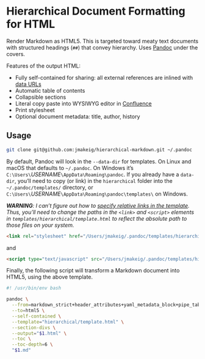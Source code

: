 # Hierarchical Document Formatting for HTML

Render Markdown as HTML5. This is targeted toward meaty text documents with structured headings (`##`) that convey hierarchy. Uses [Pandoc](https://pandoc.org) under the covers.

Features of the output HTML:

  - Fully self-contained for sharing: all external references are inlined with [data URLs](https://developer.mozilla.org/en-US/docs/Web/HTTP/Basics_of_HTTP/Data_URIs)
  - Automatic table of contents
  - Collapsible sections
  - Literal copy paste into WYSIWYG editor in [Confluence](https://www.atlassian.com/software/confluence)
  - Print stylesheet
  - Optional document metadata: title, author, history

## Usage

```bash
git clone git@github.com:jmakeig/hierarchical-markdown.git ~/.pandoc
```

By default, Pandoc will look in the `--data-dir` for templates. On Linux and macOS that defaults to `~/.pandoc`. On Windows it’s `C:\Users\`*USERNAME*`\AppData\Roaming\pandoc`. If you already have a `data-dir`, you’ll need to copy (or link) in the `hierarchical` folder into the `~/.pandoc/templates/` directory, or `C:\Users\`*USERNAME*`\AppData\Roaming\pandoc\templates\` on Windows. 

***WARNING**: I can’t figure out how to [specify relative links in the template](https://stackoverflow.com/q/47271344/563324). Thus, you’ll need to change the paths in the `<link>` and `<script>` elements in `templates/hierarchical/template.html` to reflect the absolute path to those files on your system.*

```html
<link rel="stylesheet" href="/Users/jmakeig/.pandoc/templates/hierarchical/hierarchical.css">
```

and

```html
<script type="text/javascript" src="/Users/jmakeig/.pandoc/templates/hierarchical/behavior.js"></script>
```

Finally, the following script will transform a Markdown document into HTML5, using the above template.

```bash
#! /usr/bin/env bash

pandoc \
  --from=markdown_strict+header_attributes+yaml_metadata_block+pipe_tables\
  --to=html5 \
  --self-contained \
  --template="hierarchical/template.html" \
  --section-divs \
  --output="$1.html" \
  --toc \
  --toc-depth=6 \
  "$1.md"
```
